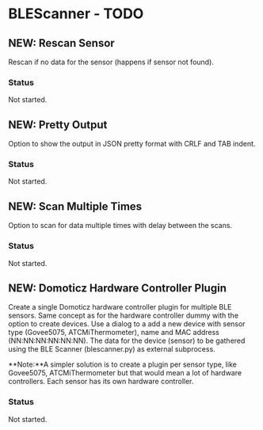 # BLEScanner - TODO

## NEW: Rescan Sensor
Rescan if no data for the sensor (happens if sensor not found).
### Status
Not started.

## NEW: Pretty Output
Option to show the output in JSON pretty format with CRLF and TAB indent.
### Status
Not started.

## NEW: Scan Multiple Times
Option to scan for data multiple times with delay between the scans.
### Status
Not started.

## NEW: Domoticz Hardware Controller Plugin
Create a single Domoticz hardware controller plugin for multiple BLE sensors.
Same concept as for the hardware controller dummy with the option to create devices.
Use a dialog to a add a new device with sensor type (Govee5075, ATCMiThermometer), name and MAC address (NN:NN:NN:NN:NN:NN).
The data for the device (sensor) to be gathered using the BLE Scanner (blescanner.py) as external subprocess.

**Note:**A simpler solution is to create a plugin per sensor type, like Govee5075, ATCMiThermometer but that would mean a lot
of hardware controllers. Each sensor has its own hardware controller.
### Status
Not started.
